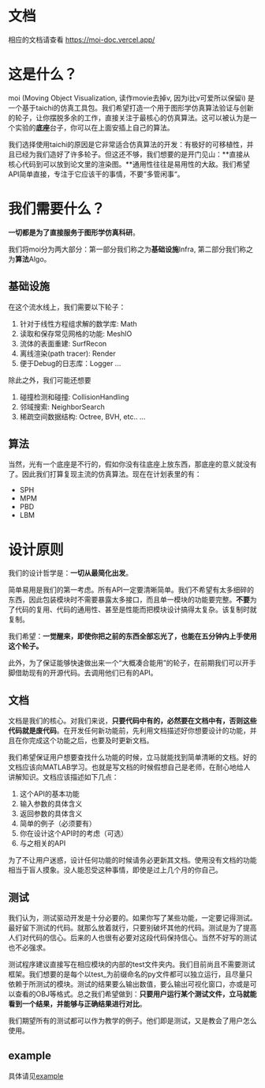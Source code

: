 # 文档
相应的文档请查看
https://moi-doc.vercel.app/


# 这是什么？

moi (Moving Object Visualization, 读作movie去掉v, 因为i比v可爱所以保留i) 是一个基于taichi的仿真工具包。我们希望打造一个用于图形学仿真算法验证与创新的轮子，让你摆脱多余的工作，直接关注于最核心的仿真算法。这可以被认为是一个实验的**底座**台子，你可以在上面安插上自己的算法。


我们选择使用taichi的原因是它非常适合仿真算法的开发：有极好的可移植性，并且已经为我们造好了许多轮子。但这还不够，我们想要的是开门见山：**直接从核心代码到可以放到论文里的渲染图。**通用性往往是易用性的大敌。我们希望API简单直接，专注于它应该干的事情，不要”多管闲事“。

# 我们需要什么？

**一切都是为了直接服务于图形学仿真科研**。


我们将moi分为两大部分：第一部分我们称之为**基础设施**Infra, 第二部分我们称之为**算法**Algo。

## 基础设施
在这个流水线上，我们需要以下轮子：

1. 针对于线性方程组求解的数学库: Math
2. 读取和保存常见网格的功能: MeshIO
3. 流体的表面重建: SurfRecon
4. 离线渲染(path tracer): Render
5. 便于Debug的日志库：Logger
...

除此之外，我们可能还想要

1. 碰撞检测和碰撞: CollisionHandling
2. 邻域搜索: NeighborSearch
3. 稀疏空间数据结构: Octree, BVH, etc..
...

## 算法
当然，光有一个底座是不行的，假如你没有往底座上放东西，那底座的意义就没有了。因此我们打算复现主流的仿真算法。现在在计划表里的有：

- SPH
- MPM
- PBD
- LBM

# 设计原则
我们的设计哲学是：**一切从最简化出发**。

简单易用是我们的第一考虑。所有API一定要清晰简单。我们不希望有太多细碎的东西，因此包装模块时不需要暴露太多接口，而且单一模块的功能要完整。**不要**为了代码的复用、代码的通用性、甚至是性能而把模块设计搞得太复杂。该复制时就复制。

我们希望：**一觉醒来，即使你把之前的东西全部忘光了，也能在五分钟内上手使用这个轮子。**

此外，为了保证能够快速做出来一个“大概凑合能用”的轮子，在前期我们可以开手脚借助现有的开源代码。去调用他们已有的API。

## 文档

文档是我们的核心。对我们来说，**只要代码中有的，必然要在文档中有，否则这些代码就是废代码**。在开发任何新功能前，先利用文档描述好你想要设计的功能，并且在你完成这个功能之后，也要及时更新文档。

我们希望保证用户想要查找什么功能的时候，立马就能找到简单清晰的文档。好的文档应该向MATLAB学习。也就是写文档的时候假想自己是老师，在耐心地给人讲解知识。文档应该描述如下几点：

1. 这个API的基本功能
2. 输入参数的具体含义
3. 返回参数的具体含义
4. 简单的例子（必须要有）
5. 你在设计这个API时的考虑（可选）
6. 与之相关的API

为了不让用户迷惑，设计任何功能的时候请务必更新其文档。使用没有文档的功能相当于盲人摸象。没人能忍受这种事情，即使是过上几个月的你自己。

## 测试
我们认为，测试驱动开发是十分必要的。如果你写了某些功能，一定要记得测试。最好留下测试的代码。就那么放着就行，只要别破坏其他的代码。测试是为了提高人们对代码的信心。后来的人也很有必要对这段代码保持信心。当然不好写的测试也不必强求。

测试程序建议直接写在相应模块的内部的test文件夹内。我们目前尚且不需要测试框架。我们想要的是每个以test_为前缀命名的py文件都可以独立运行，且尽量只依赖于所测试的模块。测试的结果要么输出数值，要么输出可视化窗口，亦或是可以查看的OBJ等格式。总之我们希望做到：**只要用户运行某个测试文件，立马就能看到一个结果，并能够与正确结果进行对比**。

我们期望所有的测试都可以作为教学的例子。他们即是测试，又是教会了用户怎么使用。



## example

具体请见[example](/src/example/README.md)